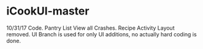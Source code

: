 # iCookUI-master
10/31/17 Code. Pantry List View all Crashes. Recipe Activity Layout removed.
UI Branch is used for only UI additions, no actually hard coding is done.
